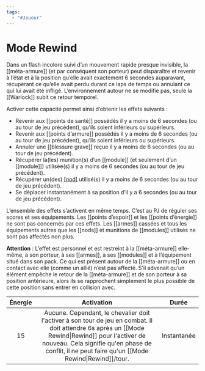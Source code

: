 ```yaml
---
tags:
  - "#Joueur"
---
```

# Mode Rewind

Dans un flash incolore suivi d’un mouvement rapide presque invisible, la [[méta-armure]] (et par conséquent son porteur) peut disparaître et revenir à l’état et à la position qu’elle avait exactement 6 secondes auparavant, récupérant ce qu’elle avait perdu durant ce laps de temps ou annulant ce qui lui avait été infligé. L’environnement autour ne se modifie pas, seule la [[Warlock]] subit ce retour temporel.

Activer cette capacité permet ainsi d’obtenir les effets suivants :

- Revenir aux [[points de santé]] possédés il y a moins de 6 secondes (ou au tour de jeu précédent), qu’ils soient inférieurs ou supérieurs.
- Revenir aux [[points d’armure]] possédés il y a moins de 6 secondes (ou au tour de jeu précédent), qu’ils soient inférieurs ou supérieurs.
- Annuler une [[blessure grave]] reçue il y a moins de 6 secondes (ou au tour de jeu précédent).
- Récupérer la(les) munition(s) d’un [[module]] (et seulement d’un [[module]]) utilisée(s) il y a moins de 6 secondes (ou au tour de jeu précédent).
- Récupérer un(des) [[nod]](s) utilisé(s) il y a moins de 6 secondes (ou au tour de jeu précédent).
- Se déplacer instantanément à sa position d’il y a 6 secondes (ou au tour de jeu précédent).

L’ensemble des effets s’activent en même temps. C’est au PJ de réguler ses scores et ses équipements. Les [[points d’espoir]] et les [[points d’énergie]] ne sont pas concernés par ces effets. Les [[armes]] cassées et tous les équipements autres que les [[nods]] et munitions de [[modules]] utilisés ne sont pas affectés non plus.

**Attention** : L’effet est personnel et est restreint à la [[méta-armure]] elle-même, à son porteur, à ses [[armes]], à ses [[modules]] et à l’équipement situé dans son pack. Ce qui est présent autour de la [[méta-armure]] ou en contact avec elle (comme un allié) n’est pas affecté. S’il advenait qu’un élément empêche le retour de la [[méta-armure]] et de son porteur à sa position antérieure, alors ils se rapprochent simplement le plus possible de cette position sans entrer en collision avec.

| Énergie |                                                                                                                       Activation                                                                                                                       |    Durée    |
| :-----: | :----------------------------------------------------------------------------------------------------------------------------------------------------------------------------------------------------------------------------------------------------: | :---------: |
|   15    | Aucune. Cependant, le chevalier doit l'activer à son tour de jeu en combat. Il doit attendre 6s après un [[Mode Rewind\|Rewind]] pour l'activer de nouveau. Cela signifie qu'en phase de conflit, il ne peut faire qu'un [[Mode Rewind\|Rewind]]/tour. | Instantanée |
